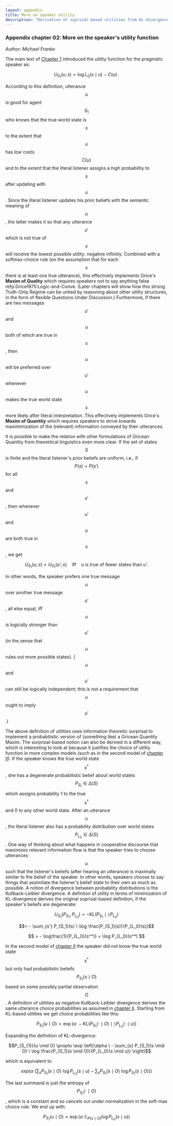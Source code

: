 ```yaml
---
layout: appendix
title: More on speaker utility
description: "Derivation of suprisal-based utilities from KL-divergence"
---
```


### Appendix chapter 02: More on the speaker's utility function

*Author: Michael Franke*

The main text of [Chapter 1](01-introduction.html) introduced the utility function for the pragmatic speaker as:

$$U_{S_{1}}(u; s) = \log L_{0}(s\mid u) - C(u)\,.$$

According to this definition, utterance $$u$$ is good for agent $$S_1$$ who knows that the true world state is $$s$$ to the extent that $$u$$ has _low_ costs $$C(u)$$ and to the extent that the literal listener assigns a _high_ probability to $$s$$ after updating with $$u$$. Since the literal listener updates his prior beliefs with the semantic meaning of $$u$$, the latter makes it so that any utterance $$u'$$ which is not true of $$s$$ will receive the lowest possible utility: negative infinitiy. Combined with a softmax-choice rule (on the assumption that for each $$s$$ there is at least one true utterance), this effectively implements Grice's **Maxim of Quality** which requires speakers not to say anything false refp:Grice1975:Logic-and-Conve. (Later chapters will show how this strong Truth-Only Regime can be untied by reasoning about other utility structures, in the form of flexible Questions Under Discussion.) Furthermore, if there are two messages $$u'$$ and $$u$$ both of which are true in $$s$$, then $$u$$ will be preferred over $$u'$$ whenever $$u$$ makes the true world state $$s$$ more likely after literal interpretation. This effectively implements Grice's **Maxim of Quantity** which requires speakers to strive towards maximimization of the (relevant) information conveyed by their utterances.

It is possible to make the relation with other formulations of Gricean Quantity from theoretical linguistics even more clear. If the set of states $$S$$ is finite and the literal listener's prior beliefs are uniform, i.e., if $$P(s) = P(s')$$ for all $$s$$ and $$s'$$, then whenever $$u'$$ and $$u$$ are both true in $$s$$, we get 

$$U_{S_1}(u;s) > U_{S_1}(u';s) \ \ \ \ \mathrm{iff} \ \ \ \ \text{$u$ is true of fewer states than $u'$.} $$ 

In other words, the speaker prefers one true message $$u$$ over another true message $$u'$$, all else equal, iff $$u$$ is logically stronger than $$u'$$ (in the sense that $$u$$ rules out more possible states). ($$u$$ and $$u'$$ can still be logically independent; this is not a requirement that $$u$$ ought to imply $$u'$$.)

The above definition of utilities uses information theoretic surprisal to implement a probabilistic version of (something like) a Gricean Quantity Maxim. The surprisal-based notion can also be derived in a different way, which is interesting to look at because it justifies the choice of utility function in more complex models (such as in the second model of [chapter II](02-pragmatics.html)). If the speaker knows the true world state $$s^*$$, she has a degenerate probabilistic belief about world states $$P_{S_1} \in \Delta(S)$$ which assigns probability 1 to the true $$s^*$$ and 0 to any other world state. After an utterance $$u$$, the literal listener also has a probability distribution over world states $$P_{L_0} \in \Delta(S)$$. One way of thinking about what happens in cooperative discourse that maximizes relevant information flow is that the speaker tries to choose utterances $$u$$ such that the listener's beliefs (after hearing an utterance) is maximally similar to the belief of the speaker. In other words, speakers choose to say things that assimilate the listener's belief state to their own as much as possible. A notion of divergence between probability distributions is the Kullback-Leibler divergence. A defintion of utility in terms of minimization of KL-divergence derives the original suprisal-based definition, if the speaker's beliefs are degenerate:

$$U_{S_1}(P_{S_1}, P_{L_0}) = - \text{KL}(P_{S_1} \mid\mid P_{L_0} )$$

$$= - \sum_{s'} P_{S_1}(s) \ \log \frac{P_{S_1}(s)}{P_{L_0}(s)}$$

$$ = - \log\frac{1}{P_{L_0}(s^*)} = \log P_{L_0}(s^*) $$


In the second model of [chapter II](02-pragmatics.html) the speaker did not know the true world state $$s^*$$ but only had probabilistic beliefs $$P_{S_1}(s \mid O)$$ based on some possibly partial observation $$O$$. A definition of utilities as negative Kullback-Leibler divergence derives the same utterance choice probabilities as assumed in [chapter II](02-pragmatics.html). Starting from KL-based utilities we get choice probabilities like this:

$$P_{S_{1}}(u \mid O) \propto \exp(\alpha \ - \text{KL}(P_{S_1}(\cdot \mid O) \mid\mid P_{L_0}(\cdot \mid u) )$$

Expanding the definition of KL-divergence:

$$P_{S_{1}}(u \mid O) \propto \exp \left(\alpha \ - \sum_{s} P_{S_1}(s \mid O) \ \log \frac{P_{S_1}(s \mid O)}{P_{L_0}(s \mid u)} \right)$$

which is equivalent to

$$exp \left ( \alpha \ \left( \sum_{s} P_{S_1}(s \mid O) \ \log P_{L_0}(s \mid u) -  \sum_{s} P_{S_1}(s \mid O) \ \log P_{S_1}(s \mid O)\right ) \right )$$

The last summand is just the entropy of $$P_{S_1}(\cdot \mid O)$$, which is a constant and so cancels out under normalization in the soft-max choice rule. We end up with:

$$P_{S_{1}}(u \mid O) \propto \exp(\alpha \ \mathbb{E}_{P(s \mid O)} \log P_{L_0}(s \mid u))$$

